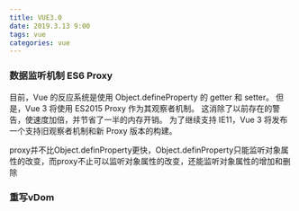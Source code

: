 ```yaml
---
title: VUE3.0
date: 2019.3.13 9:00
tags: vue
categories: vue
---
```


### 数据监听机制 ES6 Proxy
目前，Vue 的反应系统是使用 Object.defineProperty 的 getter 和 setter。 
但是，Vue 3 将使用 ES2015 Proxy 作为其观察者机制。 这消除了以前存在的警告，使速度加倍，并节省了一半的内存开销。
为了继续支持 IE11，Vue 3 将发布一个支持旧观察者机制和新 Proxy 版本的构建。

proxy并不比Object.definProperty更快，Object.definProperty只能监听对象属性的改变，而proxy不止可以监听对象属性的改变，还能监听对象属性的增加和删除

### 重写vDom